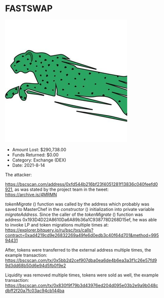 # FASTSWAP
![FASTSWAP](/rektimages/FASTSWAP.png)
- Amount Lost: $290,738.00
- Funds Returned: $0.00
- Category: Exchange (DEX)
- Date: 2021-8-14

The attacker:

https://bscscan.com/address/0xfd544b216bf23f4051281f13836c040feefd0921, as was stated by the project team in the tweet:  
https://archive.is/4MRMN  
  
 _tokenMigrate_ () function was called by the address which probably was saved to MasterChef in the _constructor_ () initialization into private variable _migrateAddress_. Since the caller of the _tokenMigrate_ () function was address 0x193D4D22A8610Da6A89b36a1C938778D268D15ef, he was able to invoke LP and token migrations multiple times at:  
https://explorer.bitquery.io/ru/bsc/txs/calls?contract=0xad4219cd9e26832269a49fe6d0edb3c40f64d701&method=99594431  
  
After, tokens were transferred to the external address multiple times, the example transaction:  
https://bscscan.com/tx/0x5bb2d2cef907dba0ea6de4b6ea3a3f1c26e57fd99d3dd68b50d6e94d5fb0f9e2  
  
Liquidity was removed multiple times, tokens were sold as well, the example transaction:  
https://bscscan.com/tx/0x830f9f79b3d43976ed204d095e03b2e9a9b048cdbff2f20a7fc03ac94cb144ba



